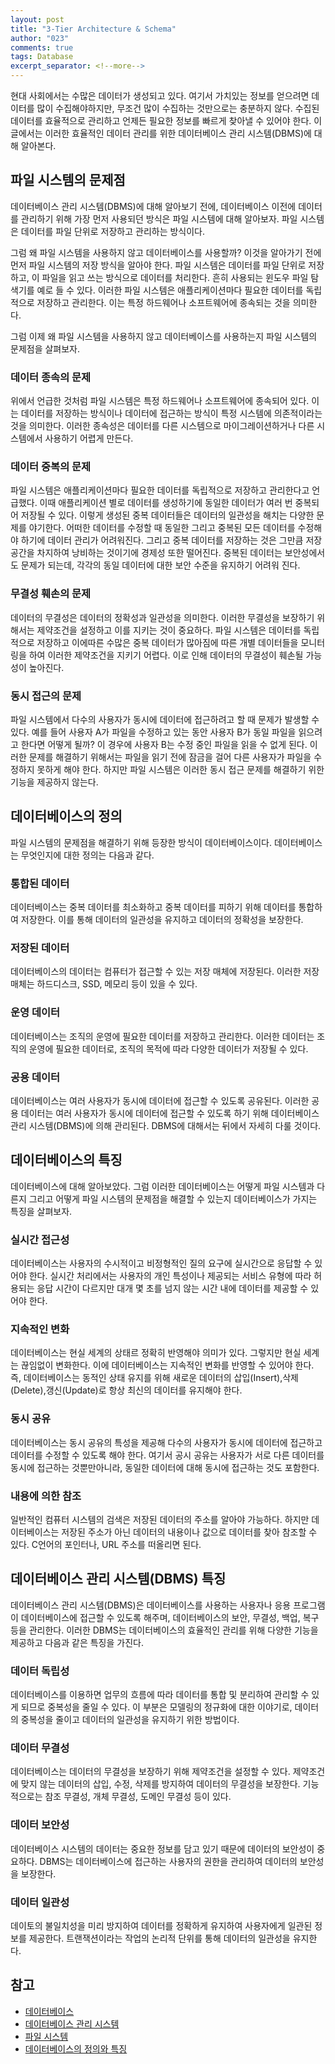 ```yaml
---
layout: post
title: "3-Tier Architecture & Schema"
author: "023"
comments: true
tags: Database
excerpt_separator: <!--more-->
---
```



현대 사회에서는 수많은 데이터가 생성되고 있다.
여기서 가치있는 정보를 얻으려면 데이터를 많이 수집해야하지만, 무조건 많이 수집하는 것만으로는 충분하지 않다.
수집된 데이터를 효율적으로 관리하고 언제든 필요한 정보를 빠르게 찾아낼 수 있어야 한다.
이 글에서는 이러한 효율적인 데이터 관리를 위한 데이터베이스 관리 시스템(DBMS)에 대해 알아본다.

## 파일 시스템의 문제점

데이터베이스 관리 시스템(DBMS)에 대해 알아보기 전에, 데이터베이스 이전에 데이터를 관리하기 위해 가장 먼저 사용되던 방식은 파일 시스템에 대해 알아보자.
파일 시스템은 데이터를 파일 단위로 저장하고 관리하는 방식이다.

그럼 왜 파일 시스템을 사용하지 않고 데이터베이스를 사용할까?
이것을 알아가기 전에 먼저 파일 시스템의 저장 방식을 알아야 한다.
파일 시스템은 데이터를 파일 단위로 저장하고, 이 파일을 읽고 쓰는 방식으로 데이터를 처리한다.
흔히 사용되는 윈도우 파일 탐색기를 예로 들 수 있다.
이러한 파일 시스템은 애플리케이션마다 필요한 데이터를 독립적으로 저장하고 관리한다.
이는 특정 하드웨어나 소프트웨어에 종속되는 것을 의미한다.

그럼 이제 왜 파일 시스템을 사용하지 않고 데이터베이스를 사용하는지 파일 시스템의 문제점을 살펴보자.

### 데이터 종속의 문제
위에서 언급한 것처럼 파일 시스템은 특정 하드웨어나 소프트웨어에 종속되어 있다.
이는 데이터를 저장하는 방식이나 데이터에 접근하는 방식이 특정 시스템에 의존적이라는 것을 의미한다.
이러한 종속성은 데이터를 다른 시스템으로 마이그레이션하거나 다른 시스템에서 사용하기 어렵게 만든다.

### 데이터 중복의 문제
파일 시스템은 애플리케이션마다 필요한 데이터를 독립적으로 저장하고 관리한다고 언급했다.
이때 애플리케이션 별로 데이터를 생성하기에 동일한 데이터가 여러 번 중복되어 저장될 수 있다.
이렇게 생성된 중복 데이터들은 데이터의 일관성을 해치는 다양한 문제를 야기한다.
어떠한 데이터를 수정할 때 동일한 그리고 중복된 모든 데이터를 수정해야 하기에 데이터 관리가 어려워진다.
그리고 중복 데이터를 저장하는 것은 그만큼 저장 공간을 차지하여 낭비하는 것이기에 경제성 또한 떨어진다.
중복된 데이터는 보안성에서도 문제가 되는데, 각각의 동일 데이터에 대한 보안 수준을 유지하기 어려워 진다.

### 무결성 훼손의 문제
데이터의 무결성은 데이터의 정확성과 일관성을 의미한다.
이러한 무결성을 보장하기 위해서는 제약조건을 설정하고 이를 지키는 것이 중요하다.
파일 시스템은 데이터를 독립적으로 저장하고 이에따른 수많은 중복 데이터가 많아짐에 따른 개별 데이터들을 모니터링을 하여 이러한 제약조건을 지키기 어렵다.
이로 인해 데이터의 무결성이 훼손될 가능성이 높아진다.

### 동시 접근의 문제
파일 시스템에서 다수의 사용자가 동시에 데이터에 접근하려고 할 때 문제가 발생할 수 있다.
예를 들어 사용자 A가 파일을 수정하고 있는 동안 사용자 B가 동일 파일을 읽으려고 한다면 어떻게 될까?
이 경우에 사용자 B는 수정 중인 파일을 읽을 수 없게 된다.
이러한 문제를 해결하기 위해서는 파일을 읽기 전에 잠금을 걸어 다른 사용자가 파일을 수정하지 못하게 해야 한다.
하지만 파일 시스템은 이러한 동시 접근 문제를 해결하기 위한 기능을 제공하지 않는다.

## 데이터베이스의 정의
파일 시스템의 문제점을 해결하기 위해 등장한 방식이 데이터베이스이다.
데이터베이스는 무엇인지에 대한 정의는 다음과 같다.

### 통합된 데이터
데이터베이스는 중복 데이터를 최소화하고 중복 데이터를 피하기 위해 데이터를 통합하여 저장한다.
이를 통해 데이터의 일관성을 유지하고 데이터의 정확성을 보장한다.

### 저장된 데이터
데이터베이스의 데이터는 컴퓨터가 접근할 수 있는 저장 매체에 저장된다.
이러한 저장 매체는 하드디스크, SSD, 메모리 등이 있을 수 있다.

### 운영 데이터
데이터베이스는 조직의 운영에 필요한 데이터를 저장하고 관리한다.
이러한 데이터는 조직의 운영에 필요한 데이터로, 조직의 목적에 따라 다양한 데이터가 저장될 수 있다.

### 공용 데이터
데이터베이스는 여러 사용자가 동시에 데이터에 접근할 수 있도록 공유된다.
이러한 공용 데이터는 여러 사용자가 동시에 데이터에 접근할 수 있도록 하기 위해 데이터베이스 관리 시스템(DBMS)에 의해 관리된다.
DBMS에 대해서는 뒤에서 자세히 다룰 것이다.

## 데이터베이스의 특징
데이터베이스에 대해 알아보았다.
그럼 이러한 데이터베이스는 어떻게 파일 시스템과 다른지 그리고 어떻게 파일 시스템의 문제점을 해결할 수 있는지 데이터베이스가 가지는 특징을 살펴보자.


### 실시간 접근성
데이터베이스는 사용자의 수시적이고 비정형적인 질의 요구에 실시간으로 응답할 수 있어야 한다. 
실시간 처리에서는 사용자의 개인 특성이나 제공되는 서비스 유형에 따라 허용되는 응답 시간이 다르지만 대개 몇 초를 넘지 않는 시간 내에 데이터를 제공할 수 있어야 한다.

### 지속적인 변화
데이터베이스는 현실 세계의 상태르 정확히 반영해야 의미가 있다.
그렇지만 현실 세계는 끊임없이 변화한다.
이에 데이터베이스는 지속적인 변화를 반영할 수 있어야 한다.
즉, 데이터베이스는 동적인 상태 유지를 위해 새로운 데이터의 삽입(Insert),삭제(Delete),갱신(Update)로 항상 최신의 데이터를 유지해야 한다.

### 동시 공유
데이터베이스는 동시 공유의 특성을 제공해 다수의 사용자가 동시에 데이터에 접근하고 데이터를 수정할 수 있도록 해야 한다.
여기서 공시 공유는 사용자가 서로 다른 데이터를 동시에 접근하는 것뿐만아니라, 동일한 데이터에 대해 동시에 접근하는 것도 포함한다.

### 내용에 의한 참조
일반적인 컴퓨터 시스템의 검색은 저장된 데이터의 주소를 알아야 가능하다. 
하지만 데이터베이스는 저장된 주소가 아닌 데이터의 내용이나 값으로 데이터를 찾아 참조할 수 있다.
C언어의 포인터나, URL 주소를 떠올리면 된다.

## 데이터베이스 관리 시스템(DBMS) 특징
데이터베이스 관리 시스템(DBMS)은 데이터베이스를 사용하는 사용자나 응용 프로그램이 데이터베이스에 접근할 수 있도록 해주며, 데이터베이스의 보안, 무결성, 백업, 복구 등을 관리한다.
이러한 DBMS는 데이터베이스의 효율적인 관리를 위해 다양한 기능을 제공하고 다음과 같은 특징을 가진다.

### 데이터 독립성
데이터베이스를 이용하면 업무의 흐름에 따라 데이터를 통합 및 분리하여 관리할 수 있게 되므로 중복성을 줄일 수 있다.
이 부분은 모델링의 정규화에 대한 이야기로, 데이터의 중복성을 줄이고 데이터의 일관성을 유지하기 위한 방법이다.

### 데이터 무결성
데이터베이스는 데이터의 무결성을 보장하기 위해 제약조건을 설정할 수 있다.
제약조건에 맞지 않는 데이터의 삽입, 수정, 삭제를 방지하여 데이터의 무결성을 보장한다.
기능적으로는 참조 무결성, 개체 무결성, 도메인 무결성 등이 있다.

### 데이터 보안성
데이터베이스 시스템의 데이터는 중요한 정보를 담고 있기 때문에 데이터의 보안성이 중요하다.
DBMS는 데이터베이스에 접근하는 사용자의 권한을 관리하여 데이터의 보안성을 보장한다.

### 데이터 일관성
데이토의 불일치성을 미리 방지하여 데이터를 정확하게 유지하여 사용자에게 일관된 정보를 제공한다.
트랜잭션이라는 작업의 논리적 단위를 통해 데이터의 일관성을 유지한다.


## 참고
- [데이터베이스](https://ko.wikipedia.org/wiki/데이터베이스)
- [데이터베이스 관리 시스템](https://ko.wikipedia.org/wiki/데이터베이스_관리_시스템)
- [파일 시스템](https://ko.wikipedia.org/wiki/파일_시스템)
- [데이터베이스의 정의와 특징](https://coding-factory.tistory.com/214)